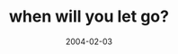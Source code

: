 ---
layout: base.njk
title : 'when will you let go?' 
view_title : 'when will you let go?' 
year : '2004' 
date : '2004-02-03' 
img_file : '/drawing/whenwillyouletgo.png' 
html_file : 'whenwillyouletgo' 
next_html : 'mybloodisalldrained.html' 
year_order : '8' 
permalink : "title/{{html_file}}.html"
---